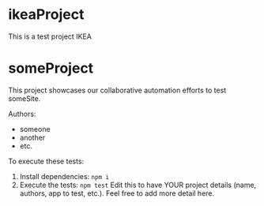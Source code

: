 # ikeaProject
This is a test project IKEA 

# someProject

This project showcases our collaborative automation efforts to test
someSite.

Authors:

- someone
- another
- etc.

To execute these tests:

1. Install dependencies: `npm i`
1. Execute the tests: `npm test`
Edit this to have YOUR project details (name, authors, app to test, etc.).
Feel free to add more detail here.
